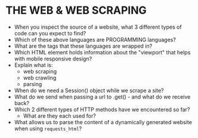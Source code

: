 THE WEB & WEB SCRAPING
======================

- When you inspect the source of a website, what 3 different types of code
can you expect to find?
- Which of these above languages are PROGRAMMING languages?
- What are the tags that these languages are wrapped in?
- Which HTML element holds information about the "viewport" that helps
with mobile responsive design?
- Explain what is:
  * web scraping
  * web crawling
  * parsing
- When do we need a Session() object while we scrape a site?
- What do we send when passing a url to .get() - and what do we receive back?
- Which 2 different types of HTTP methods have we encountered so far?
  * What are they each used for?
- What allows us to parse the content of a dynamically generated website when
using `requests_html`?
